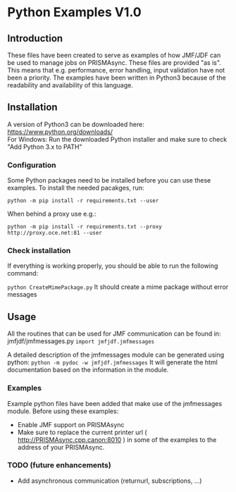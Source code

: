 # Python Examples V1.0
## Introduction
These files have been created to serve as examples of how JMF/JDF can be used to manage jobs on PRISMAsync. These files are provided "as is". This means that e.g. performance, error handling, input validation have not been a priority.  The examples have been written in Python3 because of the readability and availability of this language.

## Installation
A version of Python3 can be downloaded here: https://www.python.org/downloads/   
For Windows: Run the downloaded Python installer and make sure to check "Add Python 3.x to PATH" 

### Configuration
Some Python packages need to be installed before you can use these examples. To install the needed pacakges, run:

```python -m pip install -r requirements.txt --user```

When behind a proxy use e.g.:

```python -m pip install -r requirements.txt --proxy http://proxy.oce.net:81 --user```

### Check installation
If everything is working properly, you should be able to run the following command:

```python CreateMimePackage.py```
It should create a mime package without error messages

## Usage
All the routines that can be used for JMF communication can be found in:
jmfjdf/jmfmessages.py 
```import jmfjdf.jmfmessages```

A detailed description of the jmfmessages module can be generated using python:
```python -m pydoc -w jmfjdf.jmfmessages```
It will generate the html documentation based on the information in the module.

### Examples
Example python files have been added that make use of the jmfmessages module. 
Before using these examples: 
* Enable JMF support on PRISMAsync 
* Make sure to replace the current printer url ( http://PRISMAsync.cpp.canon:8010 ) in some of the examples to the address of your PRISMAsync.

### TODO (future enhancements)
* Add asynchronous communication (returnurl, subscriptions, ...)